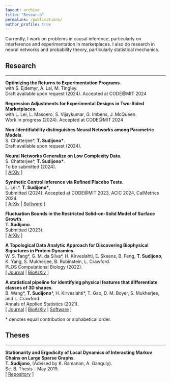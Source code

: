 ```yaml
---
layout: archive
title: "Research"
permalink: /publications/
author_profile: true
---
```


Currently, I work on problems in causal inference, particularly on interference and experimentation in marketplaces. I also do research in neural networks and probability theory, particularly statistical mechanics.

## Research

---


**Optimizing the Returns to Experimentation Programs**.\
with S. Ejdemyr, A. Lal, M. Tingley. \
Draft available upon request (2024). Accepted at CODE@MIT 2024

**Regression Adjustments for Experimental Designs in Two-Sided Marketplaces**.\
with L. Lei, L. Masoero, S. Vijaykumar, G. Imbens, J. McQueen. \
Work in progress (2024). Accepted at CODE@MIT 2024

**Non-Identifiability distinguishes Neural Networks among Parametric Models**.\
S. Chatterjee\*, **T. Sudijono\***. \
Draft available upon request (2024). 

**Neural Networks Generalize on Low Complexity Data**.\
S. Chatterjee\*, **T. Sudijono\***. \
To be submitted (2024). \
[ [ArXiv](https://arxiv.org/abs/2409.12446) ]

**Synthetic Control Inference via Refined Placebo Tests**.\
 L. Lei.\*, **T. Sudijono\***,  \
Submitted (2024). Accepted at CODE@MIT 2023, ACIC 2024, CalMetrics 2024. \
[ [ArXiv](https://arxiv.org/abs/2401.07152) | [Software](https://github.com/tsudijon) ]

**Fluctuation Bounds in the Restricted Solid-on-Solid Model of Surface Growth**.\
**T. Sudijono**. \
Submitted (2023). \
[ [ArXiv](https://arxiv.org/abs/2304.07160) ]

**A Topological Data Analytic Approach for Discovering Biophysical Signatures in Protein Dynamics**.\
W. S. Tang\*, G. M. da Silva\*, H. Kirveslahti, E. Skeens, B. Feng, **T. Sudijono**, K. Yang, S. Mukherjee, B. Rubinstein, L. Crawford. \
PLOS Computational Biology (2022). \
[ [Journal](https://journals.plos.org/ploscompbiol/article?id=10.1371/journal.pcbi.1010045) | [BioArXiv](https://www.biorxiv.org/content/10.1101/2021.07.28.454240v1) ]

**A statistical pipeline for identifying physical features that differentiate classes of 3D shapes**. \
B. Wang\*, **T. Sudijono**\*, H. Kirveslahti\*, T. Gao, D. M. Boyer, S. Mukherjee, and L. Crawford. \
 Annals of Applied Statistics (2021). \
[ [Journal](https://projecteuclid.org/journals/annals-of-applied-statistics/volume-15/issue-2/A-statistical-pipeline-for-identifying-physical-features-that-differentiate-classes/10.1214/20-AOAS1430.full?tab=ArticleLink) | [BioArXiv](https://www.biorxiv.org/content/10.1101/701391v2) | [Software](https://github.com/lcrawlab/SINATRA) ]

\* denotes equal contribution or alphabetical order.

## Theses

---

**Stationarity and Ergodicity of Local Dynamics of Interacting Markov Chains on Large Sparse Graphs**. \
**T. Sudijono**, (Advised by K. Ramanan, A. Ganguly). \
Sc. B. Thesis - May 2019. \
[ [Repository](https://repository.library.brown.edu/studio/item/bdr:919182/) ]

<!---
{% if author.googlescholar %}
  You can also find my articles on <u><a href="{{author.googlescholar}}">my Google Scholar profile</a>.</u>
{% endif %}

{% include base_path %}

{% for post in site.publications reversed %}
  {% include archive-single.html %}
{% endfor %}
-->
